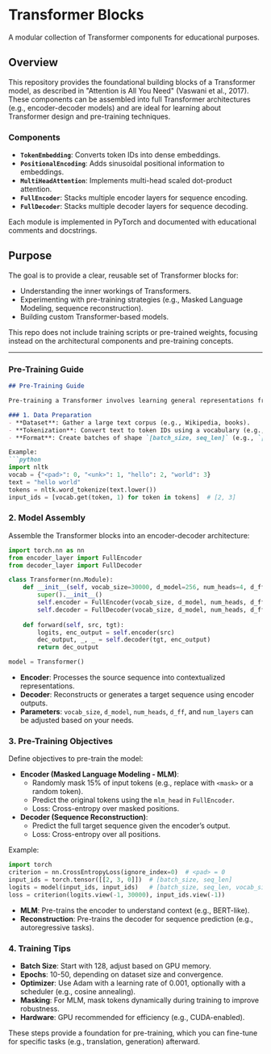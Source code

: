 # Transformer Blocks

A modular collection of Transformer components for educational purposes.

## Overview

This repository provides the foundational building blocks of a Transformer model, as described in "Attention is All You Need" (Vaswani et al., 2017). These components can be assembled into full Transformer architectures (e.g., encoder-decoder models) and are ideal for learning about Transformer design and pre-training techniques.

### Components
- **`TokenEmbedding`**: Converts token IDs into dense embeddings.
- **`PositionalEncoding`**: Adds sinusoidal positional information to embeddings.
- **`MultiHeadAttention`**: Implements multi-head scaled dot-product attention.
- **`FullEncoder`**: Stacks multiple encoder layers for sequence encoding.
- **`FullDecoder`**: Stacks multiple decoder layers for sequence decoding.

Each module is implemented in PyTorch and documented with educational comments and docstrings.

## Purpose

The goal is to provide a clear, reusable set of Transformer blocks for:
- Understanding the inner workings of Transformers.
- Experimenting with pre-training strategies (e.g., Masked Language Modeling, sequence reconstruction).
- Building custom Transformer-based models.

This repo does not include training scripts or pre-trained weights, focusing instead on the architectural components and pre-training concepts.

---

### Pre-Training Guide

```markdown
## Pre-Training Guide

Pre-training a Transformer involves learning general representations from large datasets. Here’s how you might use these blocks for pre-training:

### 1. Data Preparation
- **Dataset**: Gather a large text corpus (e.g., Wikipedia, books).
- **Tokenization**: Convert text to token IDs using a vocabulary (e.g., 30,000 tokens) with special tokens (`<pad>`, `<unk>`).
- **Format**: Create batches of shape `[batch_size, seq_len]` (e.g., `[128, 128]`).

Example:
```python
import nltk
vocab = {"<pad>": 0, "<unk>": 1, "hello": 2, "world": 3}
text = "hello world"
tokens = nltk.word_tokenize(text.lower())
input_ids = [vocab.get(token, 1) for token in tokens]  # [2, 3]
```

### 2. Model Assembly
Assemble the Transformer blocks into an encoder-decoder architecture:
```python
import torch.nn as nn
from encoder_layer import FullEncoder
from decoder_layer import FullDecoder

class Transformer(nn.Module):
    def __init__(self, vocab_size=30000, d_model=256, num_heads=4, d_ff=512, num_layers=6):
        super().__init__()
        self.encoder = FullEncoder(vocab_size, d_model, num_heads, d_ff, num_layers)
        self.decoder = FullDecoder(vocab_size, d_model, num_heads, d_ff, num_layers)
    
    def forward(self, src, tgt):
        logits, enc_output = self.encoder(src)
        dec_output, _, _ = self.decoder(tgt, enc_output)
        return dec_output

model = Transformer()
```

- **Encoder**: Processes the source sequence into contextualized representations.
- **Decoder**: Reconstructs or generates a target sequence using encoder outputs.
- **Parameters**: `vocab_size`, `d_model`, `num_heads`, `d_ff`, and `num_layers` can be adjusted based on your needs.

### 3. Pre-Training Objectives
Define objectives to pre-train the model:
- **Encoder (Masked Language Modeling - MLM)**:
  - Randomly mask 15% of input tokens (e.g., replace with `<mask>` or a random token).
  - Predict the original tokens using the `mlm_head` in `FullEncoder`.
  - Loss: Cross-entropy over masked positions.
- **Decoder (Sequence Reconstruction)**:
  - Predict the full target sequence given the encoder’s output.
  - Loss: Cross-entropy over all positions.

Example:
```python
import torch
criterion = nn.CrossEntropyLoss(ignore_index=0)  # <pad> = 0
input_ids = torch.tensor([[2, 3, 0]])  # [batch_size, seq_len]
logits = model(input_ids, input_ids)   # [batch_size, seq_len, vocab_size]
loss = criterion(logits.view(-1, 30000), input_ids.view(-1))
```

- **MLM**: Pre-trains the encoder to understand context (e.g., BERT-like).
- **Reconstruction**: Pre-trains the decoder for sequence prediction (e.g., autoregressive tasks).

### 4. Training Tips
- **Batch Size**: Start with 128, adjust based on GPU memory.
- **Epochs**: 10-50, depending on dataset size and convergence.
- **Optimizer**: Use Adam with a learning rate of 0.001, optionally with a scheduler (e.g., cosine annealing).
- **Masking**: For MLM, mask tokens dynamically during training to improve robustness.
- **Hardware**: GPU recommended for efficiency (e.g., CUDA-enabled).

These steps provide a foundation for pre-training, which you can fine-tune for specific tasks (e.g., translation, generation) afterward.
